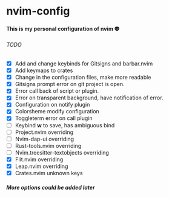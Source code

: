 # nvim-config

#### This is my personal configuration of nvim :alien:

###### *TODO*

- [x] Add and change keybinds for Gitsigns and barbar.nvim 
- [x] Add keymaps to crates  
- [x] Change in the configuration files, make more readable
- [x] Gitsigns prompt error on git project is open.
- [x] Error call back of script or plugin.
- [x] Error on transparent background, have notification of error.
- [x] Configuration on notify plugin
- [x] Colorsheme modify configuration
- [x] Toggleterm error on call plugin
- [ ] Keybind **w** to save, has ambiguous bind
- [ ] Project.nvim overriding 
- [ ] Nvim-dap-ui overriding
- [ ] Rust-tools.nvim overriding 
- [ ] Nvim.treesitter-textobjects overriding
- [x] Flit.nvim overriding
- [x] Leap.nvim overriding
- [x] Crates.nvim unknown keys 

##### *More options could be added later*
